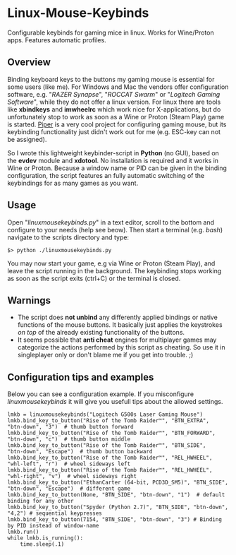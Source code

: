 # Linux-Mouse-Keybinds
Configurable keybinds for gaming mice in linux. Works for Wine/Proton apps. Features automatic profiles.

## Overview
Binding keyboard keys to the buttons my gaming mouse is essential for some users (like me).
For Windows and Mac the vendors offer configuration software, e.g. "*RAZER Synapse*", "*ROCCAT Swarm*" or "*Logitech Gaming Software*", while they do not offer a linux version.
For linux there are tools like **xbindkeys** and **imwheelrc** which work nice for X-applications, but do unfortunately stop to work as soon as a Wine or Proton (Steam Play) game is started.
[Piper](https://github.com/libratbag/piper) is a very cool project for configuring gaming mouse, but its keybinding functionality just didn't work out for me (e.g. ESC-key can not be assigned).

So I wrote this lightweight keybinder-script in **Python** (no GUI), based on the **evdev** module and **xdotool**.
No installation is required and it works in Wine or Proton.
Because a window name or PID can be given in the binding configuration, the script features an fully automatic switching of the keybindings for as many games as you want.

## Usage
Open "*linuxmousekeybinds.py*" in a text editor, scroll to the bottom and configure to your needs (help see beow).
Then start a terminal (e.g. *bash*) navigate to the scripts directory and type:
```
$> python ./linuxmousekeybinds.py
```
You may now start your game, e.g via Wine or Proton (Steam Play), and leave the script running in the background.
The keybinding stops working as soon as the script exits (ctrl+C) or the terminal is closed.

## Warnings
- The script does **not unbind** any differently applied bindings or native functions of the mouse buttons. It basically just applies the keystrokes *on top* of the already existing functionality of the buttons.
- It seems possible that **anti cheat** engines for multiplayer games may categorize the actions performed by this script as cheating. So use it in singleplayer only or don't blame me if you get into trouble. ;)

## Configuration tips and examples
Below you can see a configuration example.
If you misconfigure *linuxmousekeybinds* it will give you usefull tips about the allowed settings.
```
lmkb = linuxmousekeybinds("Logitech G500s Laser Gaming Mouse")
lmkb.bind_key_to_button("Rise of the Tomb Raider™", "BTN_EXTRA",   "btn-down", "3")  # thumb button forward
lmkb.bind_key_to_button("Rise of the Tomb Raider™", "BTN_FORWARD", "btn-down", "c")  # thumb button middle
lmkb.bind_key_to_button("Rise of the Tomb Raider™", "BTN_SIDE",    "btn-down", "Escape")  # thumb button backward
lmkb.bind_key_to_button("Rise of the Tomb Raider™", "REL_HWHEEL",  "whl-left", "r")  # wheel sideways left
lmkb.bind_key_to_button("Rise of the Tomb Raider™", "REL_HWHEEL",  "whl-right", "v")  # wheel sideways right
lmkb.bind_key_to_button("EthanCarter (64-bit, PCD3D_SM5)", "BTN_SIDE", "btn-down", "Escape")  # different game
lmkb.bind_key_to_button(None, "BTN_SIDE", "btn-down", "1")  # default binding for any other
lmkb.bind_key_to_button("Spyder (Python 2.7)", "BTN_SIDE", "btn-down", "4,2") # sequential keypresses
lmkb.bind_key_to_button(7154, "BTN_SIDE", "btn-down", "3") # Binding by PID instead of window-name
lmkb.run()
while lmkb.is_running():
    time.sleep(.1)
```